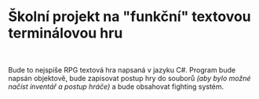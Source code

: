 <H1>Školní projekt na "funkční" textovou terminálovou hru</H1>
<br>

Bude to nejspíše RPG textová hra napsaná v jazyku C#.
Program bude napsán objektově, bude zapisovat postup hry do souborů <I>(aby bylo možné načíst inventář a postup hráče)</I> a bude obsahovat fighting systém.
